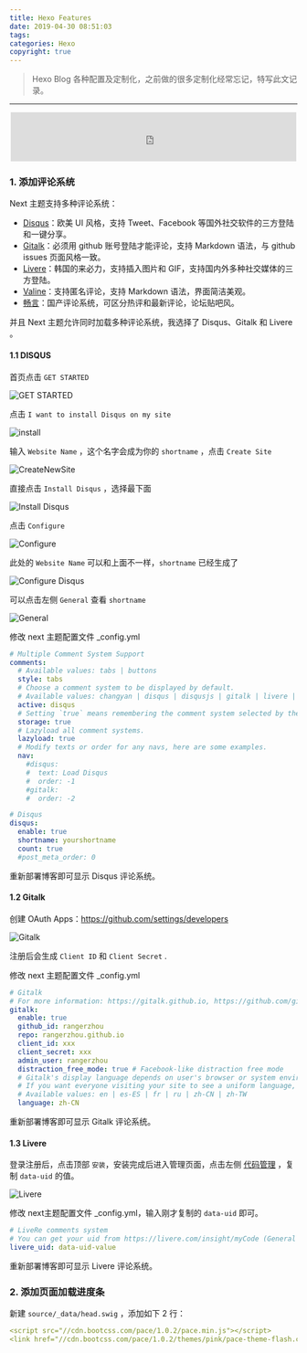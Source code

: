 ```yaml
---
title: Hexo Features
date: 2019-04-30 08:51:03
tags:
categories: Hexo
copyright: true
---
```


> Hexo Blog 各种配置及定制化，之前做的很多定制化经常忘记，特写此文记录。

<!--more-->

___

<center><iframe frameborder="no" border="0" marginwidth="0" marginheight="0" width=500 height=86 src="http://music.163.com/outchain/player?type=2&id=29722263&auto=0&height=66"></iframe></center>

### 1. 添加评论系统

Next 主题支持多种评论系统：

- [Disqus](https://disqus.com/)：欧美 UI 风格，支持 Tweet、Facebook 等国外社交软件的三方登陆和一键分享。
- [Gitalk](https://gitalk.github.io/)：必须用 github 账号登陆才能评论，支持 Markdown 语法，与 github issues 页面风格一致。
- [Livere](https://www.livere.com/)：韩国的来必力，支持插入图片和 GIF，支持国内外多种社交媒体的三方登陆。
- [Valine](https://valine.js.org/)：支持匿名评论，支持 Markdown 语法，界面简洁美观。
- [畅言](http://changyan.kuaizhan.com/)：国产评论系统，可区分热评和最新评论，论坛贴吧风。

并且 Next 主题允许同时加载多种评论系统，我选择了 Disqus、Gitalk 和 Livere 。

#### 1.1 DISQUS

首页点击 `GET STARTED`

![GET STARTED](https://raw.githubusercontent.com/rangerzhou/ImageHosting/master/blog_resource/2020/disqus_01.png)



点击 `I want to install Disqus on my site`

![install](https://raw.githubusercontent.com/rangerzhou/ImageHosting/master/blog_resource/2020/disqus_02.png)

输入 `Website Name` ，这个名字会成为你的 `shortname` ，点击 `Create Site`

![CreateNewSite](https://raw.githubusercontent.com/rangerzhou/ImageHosting/master/blog_resource/2020/disqus_03.png)

直接点击 `Install Disqus` ，选择最下面

![Install Disqus](https://raw.githubusercontent.com/rangerzhou/ImageHosting/master/blog_resource/2020/disqus_04.png)

点击 `Configure`

![Configure](https://raw.githubusercontent.com/rangerzhou/ImageHosting/master/blog_resource/2020/disqus_05.png)

此处的 `Website Name` 可以和上面不一样，`shortname` 已经生成了

![Configure Disqus](https://raw.githubusercontent.com/rangerzhou/ImageHosting/master/blog_resource/2020/disqus_06.png)

可以点击左侧 `General` 查看 `shortname`

![General](https://raw.githubusercontent.com/rangerzhou/ImageHosting/master/blog_resource/2020/disqus_07.png)

修改 next 主题配置文件 _config.yml

``` yaml
# Multiple Comment System Support
comments:
  # Available values: tabs | buttons
  style: tabs
  # Choose a comment system to be displayed by default.
  # Available values: changyan | disqus | disqusjs | gitalk | livere | valine
  active: disqus
  # Setting `true` means remembering the comment system selected by the visitor.
  storage: true
  # Lazyload all comment systems.
  lazyload: true
  # Modify texts or order for any navs, here are some examples.
  nav:
    #disqus:
    #  text: Load Disqus
    #  order: -1
    #gitalk:
    #  order: -2

# Disqus
disqus:
  enable: true
  shortname: yourshortname
  count: true
  #post_meta_order: 0
```

重新部署博客即可显示 Disqus 评论系统。

#### 1.2 Gitalk

创建 OAuth Apps：https://github.com/settings/developers

![Gitalk](https://raw.githubusercontent.com/rangerzhou/ImageHosting/master/blog_resource/2020/gitalk.png)

注册后会生成 `Client ID` 和 `Client Secret` .

修改 next 主题配置文件 _config.yml

``` yaml
# Gitalk
# For more information: https://gitalk.github.io, https://github.com/gitalk/gitalk
gitalk:
  enable: true
  github_id: rangerzhou
  repo: rangerzhou.github.io
  client_id: xxx
  client_secret: xxx
  admin_user: rangerzhou
  distraction_free_mode: true # Facebook-like distraction free mode
  # Gitalk's display language depends on user's browser or system environment
  # If you want everyone visiting your site to see a uniform language, you can set a force language value
  # Available values: en | es-ES | fr | ru | zh-CN | zh-TW
  language: zh-CN
```

重新部署博客即可显示 Gitalk 评论系统。

#### 1.3 Livere

登录注册后，点击顶部 `安装`，安装完成后进入管理页面，点击左侧 [代码管理](https://www.livere.com/insight/myCode) ，复制 `data-uid` 的值。

![Livere](https://raw.githubusercontent.com/rangerzhou/ImageHosting/master/blog_resource/2020/livere.png)

修改 next主题配置文件 _config.yml，输入刚才复制的 `data-uid` 即可。

``` yaml
# LiveRe comments system
# You can get your uid from https://livere.com/insight/myCode (General web site)
livere_uid: data-uid-value
```

重新部署博客即可显示 Livere 评论系统。



### 2. 添加页面加载进度条

新建 `source/_data/head.swig` ，添加如下 2 行：

``` yaml
<script src="//cdn.bootcss.com/pace/1.0.2/pace.min.js"></script>
<link href="//cdn.bootcss.com/pace/1.0.2/themes/pink/pace-theme-flash.css" rel="stylesheet">
```

